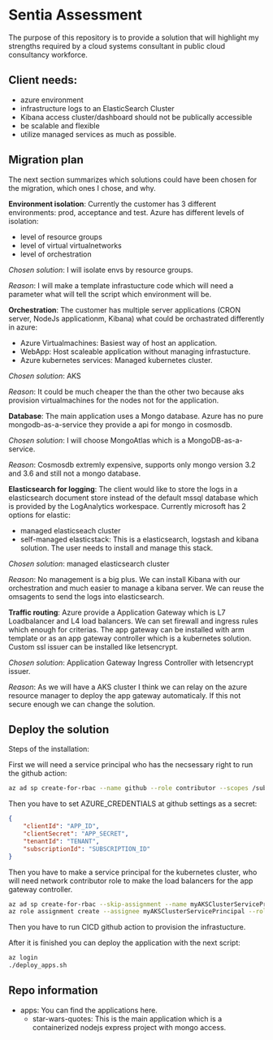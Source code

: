 # Sentia Assessment
The purpose of this repository is to provide a solution that will highlight my strengths required by a cloud systems consultant in public cloud consultancy workforce.

## Client needs:
- azure environment
- infrastructure logs to an ElasticSearch Cluster
- Kibana access cluster/dashboard should not be publically accessible
- be scalable and flexible
- utilize managed services as much as possible.

## Migration plan
The next section summarizes which solutions could have been chosen for the migration, which ones I chose, and why.

**Environment isolation**: Currently the customer has 3 different environments: prod, acceptance and test. Azure has different levels of isolation:
- level of resource groups
- level of virtual virtualnetworks
- level of orchestration
  
*Chosen solution*: I will isolate envs by resource groups.

*Reason*: I will make a template infrastucture code which will need a parameter what will tell the script which environment will be.

**Orchestration**: The customer has multiple server applications (CRON server, NodeJs applicationm, Kibana) what could be orchastrated differently in azure:
- Azure Virtualmachines: Basiest way of host an application.
- WebApp: Host scaleable application without managing infrastucture.
- Azure kubernetes services: Managed kubernetes cluster.

*Chosen solution*: AKS

*Reason*: It could be much cheaper the than the other two because aks provision virtualmachines for the nodes not for the application.

**Database**: The main application uses a Mongo database. Azure has no pure mongodb-as-a-service they provide a api for mongo in cosmosdb.

*Chosen solution*: I will choose MongoAtlas which is a MongoDB-as-a-service.

*Reason*: Cosmosdb extremly expensive, supports only mongo version 3.2 and 3.6 and still not a mongo database.

**Elasticsearch for logging**: The client would like to store the logs in a elasticsearch document store instead of the default mssql database which is provided by the LogAnalytics workespace. Currently microsoft has 2 options for elastic:
- managed elasticseach cluster
- self-managed elasticstack: This is a elasticsearch, logstash and kibana solution. The user needs to install and manage this stack.

*Chosen solution*: managed elasticsearch cluster

*Reason*: No management is a big plus. We can install Kibana with our orchestration and much easier to manage a kibana server. We can reuse the omsagents to send the logs into elasticsearch.

**Traffic routing**: Azure provide a Application Gateway which is L7 Loadbalancer and L4 load balancers. We can set firewall and ingress rules which enough for criterias. The app gateway can be installed with arm template or as an app gateway controller which is a kubernetes solution. Custom ssl issuer can be installed like letsencrypt.

*Chosen solution*: Application Gateway Ingress Controller with letsencrypt issuer.

*Reason*: As we will have a AKS cluster I think we can relay on the azure resource manager to deploy the app gateway automaticaly. If this not secure enough we can change the solution.

## Deploy the solution
Steps of the installation:

First we will need a service principal who has the necsessary right to run the github action:
```bash
az ad sp create-for-rbac --name github --role contributor --scopes /subscriptions/{subscription-id}--sdk-auth
```
Then you have to set AZURE_CREDENTIALS at github settings as a secret:
```JSON
{
    "clientId": "APP_ID",
    "clientSecret": "APP_SECRET",
    "tenantId": "TENANT",
    "subscriptionId": "SUBSCRIPTION_ID"
}
```
Then you have to make a service principal for the kubernetes cluster, who will need network contributor role to make the load balancers for the app gateway controller.
 ```bash
az ad sp create-for-rbac --skip-assignment --name myAKSClusterServicePrincipal
az role assignment create --assignee myAKSClusterServicePrincipal --role "Network Contributor"
```
Then you have to run CICD github action to provision the infrastucture.

After it is finished you can deploy the application with the next script:
```bash
az login
./deploy_apps.sh
```

## Repo information
- apps: You can find the applications here.
  - star-wars-quotes: This is the main application which is a containerized nodejs express project with mongo access.